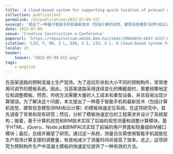 ```yaml
---
title: 'A cloud-based system for supporting quick location of precast concrete formwork using computer vision and BIM'
collection: publications
permalink: /zh/publication/2022-07-09-CCC
excerpt: '提出了一种基于智能手机和最新技术（包括计算机视觉、建筑信息模型(BIM)和云计算）的模板快速定位系统。'
date: 2022-07-09
venue: 'Creative Construction e-Conference'
paperurl: 'https://repozitorium.omikk.bme.hu/items/39bbd67d-eb57-421f-8d08-ba710eb7d8a5'
citation: 'LIU, Y, MA, Z L, QIN, S Z, LIU, S L. A cloud-based system for supporting quick location of precast concrete formwork using computer vision and BIM[C/OL]//Creative construction e-Conference. 2022: 97-104. DOI:https://doi.org/10.3311/CCC2022-014.'
locale: zh
header:
    teaser: "2022-07-09-CCC.png"
tags:
    - english
---
```


在高架道路的预制混凝土生产现场，为了适应形状和大小不同的预制构件，常常使用可调节的模板系统。因此，当高架道路采用连续变化的横截面时，需要频繁地定位和调整模板。然而，传统方法需要大量的人工成本和重型设备，并且容易出现计算错误。为了解决这个问题，本文提出了一种基于智能手机和最新技术（包括计算机视觉、建筑信息模型(BIM)和云计算）的模板快速定位系统。在这项研究中，首先调查了背景和现有研究；然后，分析了模板快速定位的工程需求并设计了系统架构；接着，基于计算机视觉和BIM技术实现了后端的视觉测量和调整计算模块，基于HTML、jQuery、Node.js和BIMFACE实现了前端的用户界面和轻量级BIM接口模块；最后，总结并展望了研究。通过这一系统，测量员仅需使用智能手机就能在生产现场计算支撑的调整量，有效地减少了测量时间并提高了效率。总之，这项研究为预制构件生产中混凝土模板的快速定位提供了一种有效的方法。